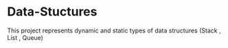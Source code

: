 # Data-Stuctures

This project represents dynamic and static types of data structures (Stack , List , Queue)
